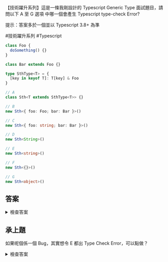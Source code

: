 【技術躍升系列】這是一條我剛設計的 Typescript Generic Type 面試題目，請問以下 A 至 G 選項
中哪一個會產生 Typescript type-check Error?

提示：答案多於一個並以 Typescript 3.8+ 為準

\#技術躍升系列 \#Typescript

```ts
class Foo {
  doSomething() {}
}

class Bar extends Foo {}

type SthType<T> = {
  [key in keyof T]: T[key] & Foo
}

// A
class Sth<T extends SthType<T>> {}

// B
new Sth<{ foo: Foo; bar: Bar }>()

// C
new Sth<{ foo: string; bar: Bar }>()

// D
new Sth<String>()

// E
new Sth<string>()

// F
new Sth<{}>()

// G
new Sth<object>()
```

## 答案

<details>
  <summary>檢查答案</summary>

```
C, D

C : 因為 `foo: string` not extends Foo
D : 因為 String interface 有 property, 而且一定唔係 Foo.
```

### 為什麼 E 不是？

```
E: 因為 string 係 primitive type 冇任何 key-value property，
  所以 type constraints 唔會對。而本身 string 係 compatible type to {}
```

</details>

## 承上題

如果呢個係一個 Bug，其實想令 E 都出 Type Check Error，可以點做？

<details>
  <summary>檢查答案</summary>

```ts
// Add `object`
type SthType<T> = object &
  {
    [key in keyof T]: T[key] & Foo
  }
```

</details>
